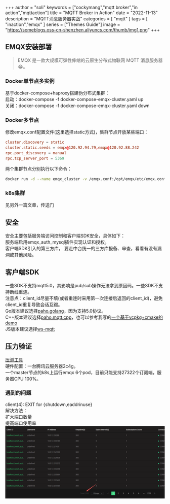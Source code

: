 +++
author = "soli"
keywords = ["cockymang","mqtt broker","in action","mqttaction"]
title = "MQTT Broker in Action"
date = "2022-11-13"
description = "MQTT消息服务器实战"
categories = [
"mqtt"
]
tags = [
"inaction","emqx"
]
series = ["Themes Guide"]
image = "https://someblogs.oss-cn-shenzhen.aliyuncs.com/thumb/img1.png"
+++
<!--more-->
## EMQX安装部署
> EMQX 是一款大规模可弹性伸缩的云原生分布式物联网 MQTT 消息服务器:joy:。
### Docker单节点多实例
基于docker-compose+haproxy搭建伪分布式集群：<br>
启动：docker-compose -f docker-compose-emqx-cluster.yaml up<br>
关闭：docker-compose -f docker-compose-emqx-cluster.yaml down
### Docker多节点
修改emqx.conf配置文件(这里选择static方式)，集群节点开放某些端口：
```conf
cluster.discovery = static
cluster.static.seeds = emqx@120.92.94.79,emqx@120.92.88.242
rpc.port_discovery = manual
rpc.tcp_server_port = 5369
```
两个集群节点分别执行以下命令：
```sh
docker run -d --name emqx_cluster -v /emqx.conf:/opt/emqx/etc/emqx.conf -v /emqx_auth_mysql.conf:/opt/emqx/etc/plugins/emqx_auth_mysql.conf -v /loaded_plugins:/opt/emqx/data/loaded_plugins --env EMQX_LOG__TO=both --env EMQX_HOST=120.92.94.79 -p 1883:1883 -p 8081:8081 -p 8083:8083 -p 8084:8084 -p 8883:8883 -p 18083:18083 -p 4370:4370 -p 5370:5370 -p 4369:4369 -p 5369:5369 -p 6369:6369 -p 6370:6370 emqx/emqx:4.4.4
```
### k8s集群
见另外一篇文章，传送门
## 安全
安全主要包括服务端访问控制和客户端SDK安全，具体如下：<br>
服务端启用emqx_auth_mysql插件实现认证和授权。<br>
客户端SDK引入的第三方库， 要走中台统一的三方库报备、审查，看看有没有漏洞或其他风险。
## 客户端SDK
一些SDK不支持mqtt5.0，其影响是pub/sub操作无法拿到原因码。一些SDK不支持断线重连。<br>
注意点：client_id尽量不填(或者重连时采用第一次连接后返回的client_id)，避免client_id重复导致会话互踢。<br>
Go版本建议选择[paho.golang](https://github.com/eclipse/paho.golang)，因为支持5.0协议。<br>
C++版本建议选择[paho.mqtt.cpp](https://github.com/eclipse/paho.mqtt.cpp)，也可以参考我写的[一个基于vcpkg+cmake的demo](https://github.com/blessli/mqtt-cpp-demo)<br>
JS版本建议选择[ws-mqtt](https://github.com/emqx/MQTT-Client-Examples/blob/master/mqtt-client-WebSocket/ws-mqtt.html)
## 压力验证
[压测工具](https://github.com/emqx/emqtt-bench)<br>
硬件配置：一台腾讯云服务器2c4g。<br>
一个master节点的k8s上运行emqx 6个pod，目前只能支持27322个订阅端，服务器CPU 100%。<br>
### 遇到的问题
client(4): EXIT for {shutdown,eaddrinuse}<br>
解决方法：<br>
扩大端口数量<br>
提高端口使用率<br>
![emqtt-bench-result.png](static/emqtt-bench-result.png)
